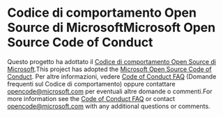 # <a name="microsoft-open-source-code-of-conduct"></a><span data-ttu-id="4f4c6-101">Codice di comportamento Open Source di Microsoft</span><span class="sxs-lookup"><span data-stu-id="4f4c6-101">Microsoft Open Source Code of Conduct</span></span>

<span data-ttu-id="4f4c6-102">Questo progetto ha adottato il [Codice di comportamento Open Source di Microsoft](https://opensource.microsoft.com/codeofconduct/).</span><span class="sxs-lookup"><span data-stu-id="4f4c6-102">This project has adopted the [Microsoft Open Source Code of Conduct](https://opensource.microsoft.com/codeofconduct/).</span></span>
<span data-ttu-id="4f4c6-103">Per altre informazioni, vedere [Code of Conduct FAQ](https://opensource.microsoft.com/codeofconduct/faq/) (Domande frequenti sul Codice di comportamento) oppure contattare [opencode@microsoft.com](mailto:opencode@microsoft.com) per eventuali altre domande o commenti.</span><span class="sxs-lookup"><span data-stu-id="4f4c6-103">For more information see the [Code of Conduct FAQ](https://opensource.microsoft.com/codeofconduct/faq/) or contact [opencode@microsoft.com](mailto:opencode@microsoft.com) with any additional questions or comments.</span></span>
